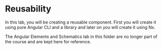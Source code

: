 # Reusability

In this lab, you will be creating a reusable component. First you will create it using pure Angular CLI and a library and later on you will create it using Nx. 

The Angular Elements and Schematics lab in this folder are no longer part of the course and are kept here for reference.